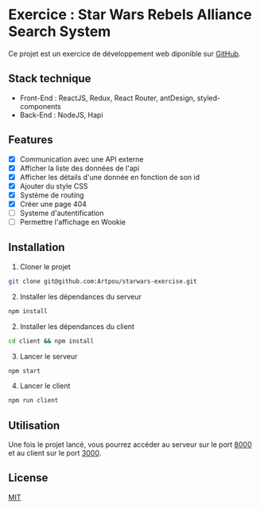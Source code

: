 # Exercice : Star Wars Rebels Alliance Search System

Ce projet est un exercice de développement web diponible sur [GitHub](https://github.com/KrashStudio/react-exercice).

## Stack technique

- Front-End : ReactJS, Redux, React Router, antDesign, styled-components
- Back-End : NodeJS, Hapi

## Features

- [x] Communication avec une API externe
- [x] Afficher la liste des données de l'api
- [x] Afficher les détails d'une donnée en fonction de son id
- [x] Ajouter du style CSS
- [x] Système de routing
- [x] Créer une page 404
- [ ] Systeme d'autentification
- [ ] Permettre l'affichage en Wookie

## Installation

1. Cloner le projet
```bash
git clone git@github.com:Artpou/starwars-exercise.git
```
2. Installer les dépendances du serveur
```bash
npm install
```

2. Installer les dépendances du client
```bash
cd client && npm install
```

3. Lancer le serveur
```bash
npm start
```
4. Lancer le client
```bash
npm run client
```

## Utilisation

Une fois le projet lancé, vous pourrez accéder au serveur sur le port [8000](http://localhost:8000) et au client sur le port [3000](http://localhost:3000).

## License

[MIT](https://choosealicense.com/licenses/mit/)